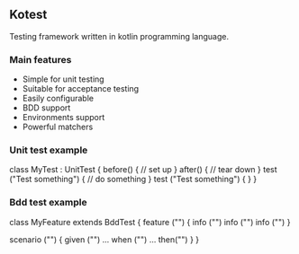 ## Kotest

Testing framework written in kotlin programming language.

### Main features

 - Simple for unit testing
 - Suitable for acceptance testing
 - Easily configurable
 - BDD support
 - Environments support
 - Powerful matchers

### Unit test example

  class MyTest : UnitTest {
       before() {
            // set up
       }
       after() {
            // tear down
       }
       test ("Test something") {
            // do something      }
       test ("Test something") {
       }
  }

### Bdd test example

  class MyFeature extends BddTest {
    feature ("") {
      info ("")
      info ("")
      info ("")
  }

  scenario ("") {
    given ("")
    ...
    when ("")
    ...
    then("")
    }
  }

